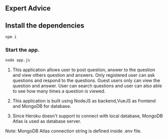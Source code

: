 # 

## Expert Advice

## Install the dependencies
```bash
npm i
```

### Start the app.
```bash
node app.js
```
1. This application allows user to post question, answer to the question and view others question and answers. Only registered user can ask questions and respond to the questions. Guest users only can view the question and answer. User can search questions and user can also able to see how many times a question is viewed. 

2. This application is built using NodeJS as backend,VueJS as frontend and MongoDB for database. 

3. Since Heroku doesn't support to connect with local database, MongoDB Atlas is used as database server. 

Note: MongoDB Atlas connection string is defined inside .env file.
